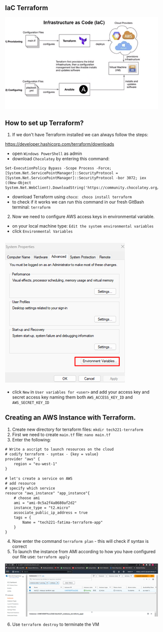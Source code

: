 IaC Terraform
-

![IaC.png](file%2FIaC.png)

## How to set up Terraform?

1. If we don't have Terraform installed we can always follow the steps:

https://developer.hashicorp.com/terraform/downloads

- open `Windows PowerShell` as admin
- download `Chocolatey` by entering this command:
```commandline
Set-ExecutionPolicy Bypass -Scope Process -Force; [System.Net.ServicePointManager]::SecurityProtocol = [System.Net.ServicePointManager]::SecurityProtocol -bor 3072; iex ((New-Object System.Net.WebClient).DownloadString('https://community.chocolatey.org/install.ps1'))
```
- download Terraform using `choco`: ` choco install terraform`
- to check if it works we can run this command in our fresh GitBash terminal: `terraform`

2. Now we need to configure AWS access keys in environmental variable.

- on your local machine type: `Edit the system environmental variables`
- click `Environmental Variables`

![env_var.png](file%2Fenv_var.png)
-
- click `New` in `User variables for <user>` and add your access key and secret access key naming them both `AWS_ACCESS_KEY_ID` and `AWS_SECRET_KEY_ID`

## Creating an AWS Instance with Terraform.

1. Create new directory for terraform files: `mkdir tech221-terraform`
2. First we need to create `main.tf` file: `nano main.tf`
3. Enter the following:
```commandline
# Write a ascript to launch resources on the cloud 
# codify terraform - syntax - {key = value}
provider "aws" {
    region = "eu-west-1"
}

# let's create a service on AWS
# add resource
# specify which service
resource "aws_instance" "app_instance"{
    # choose ami
    ami = "ami-0c5a2f4a8680af2d2"
    instance_type = "t2.micro"
    associate_public_ip_address = true
    tags = {
        Name = "tech221-fatima-terraform-app"
    }
}

```
4. Now enter the command `terraform plan` - this will check if syntax is correct
5. To launch the instance from AMI according to how you have configured our file use: `terraform apply`

![instance_running.png](file%2Finstance_running.png)

6. Use `terraform destroy` to terminate the VM


















